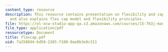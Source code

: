 ```yaml
---
content_type: resource
description: This resource contains presentation on flexibility and capacity planning
  and also explains flex cap model and flexibility principles.
file: https://ol-ocw-studio-app-qa.s3.amazonaws.com/courses/15-763j-manufacturing-system-and-supply-chain-design-spring-2005/7a2588d4bd582265f1880ae8b3e8c311_flexcap.pdf
file_type: application/pdf
resourcetype: Document
title: flexcap.pdf
uid: 7a2588d4-bd58-2265-f188-0ae8b3e8c311
---
```

